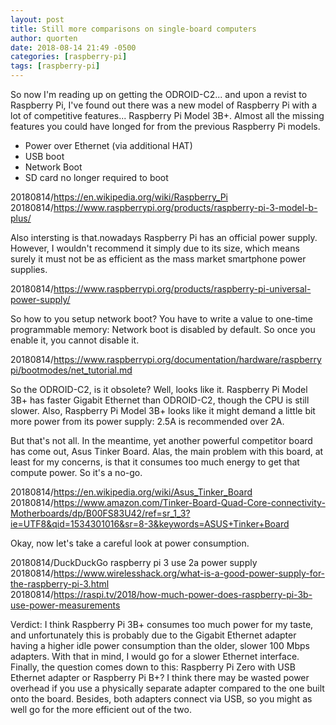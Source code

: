 ```yaml
---
layout: post
title: Still more comparisons on single-board computers
author: quorten
date: 2018-08-14 21:49 -0500
categories: [raspberry-pi]
tags: [raspberry-pi]
---
```


So now I'm reading up on getting the ODROID-C2... and upon a revist to
Raspberry Pi, I've found out there was a new model of Raspberry Pi
with a lot of competitive features... Raspberry Pi Model 3B+.  Almost
all the missing features you could have longed for from the previous
Raspberry Pi models.

* Power over Ethernet (via additional HAT)
* USB boot
* Network Boot
* SD card no longer required to boot

20180814/https://en.wikipedia.org/wiki/Raspberry_Pi  
20180814/https://www.raspberrypi.org/products/raspberry-pi-3-model-b-plus/

Also intersting is that.nowadays Raspberry Pi has an official power
supply.  However, I wouldn't recommend it simply due to its size,
which means surely it must not be as efficient as the mass market
smartphone power supplies.

20180814/https://www.raspberrypi.org/products/raspberry-pi-universal-power-supply/

So how to you setup network boot?  You have to write a value to
one-time programmable memory: Network boot is disabled by default.  So
once you enable it, you cannot disable it.

20180814/https://www.raspberrypi.org/documentation/hardware/raspberrypi/bootmodes/net_tutorial.md

<!-- more -->

So the ODROID-C2, is it obsolete?  Well, looks like it.  Raspberry Pi
Model 3B+ has faster Gigabit Ethernet than ODROID-C2, though the CPU
is still slower.  Also, Raspberry Pi Model 3B+ looks like it might
demand a little bit more power from its power supply: 2.5A is
recommended over 2A.

But that's not all.  In the meantime, yet another powerful competitor
board has come out, Asus Tinker Board.  Alas, the main problem with
this board, at least for my concerns, is that it consumes too much
energy to get that compute power.  So it's a no-go.

20180814/https://en.wikipedia.org/wiki/Asus_Tinker_Board
20180814/https://www.amazon.com/Tinker-Board-Quad-Core-connectivity-Motherboards/dp/B00FS83U42/ref=sr_1_3?ie=UTF8&qid=1534301016&sr=8-3&keywords=ASUS+Tinker+Board

Okay, now let's take a careful look at power consumption.

20180814/DuckDuckGo raspberry pi 3 use 2a power supply  
20180814/https://www.wirelesshack.org/what-is-a-good-power-supply-for-the-raspberry-pi-3.html  
20180814/https://raspi.tv/2018/how-much-power-does-raspberry-pi-3b-use-power-measurements

Verdict: I think Raspberry Pi 3B+ consumes too much power for my
taste, and unfortunately this is probably due to the Gigabit Ethernet
adapter having a higher idle power consumption than the older, slower
100 Mbps adapters.  With that in mind, I would go for a slower
Ethernet interface.  Finally, the question comes down to this:
Raspberry Pi Zero with USB Ethernet adapter or Raspberry Pi B+?  I
think there may be wasted power overhead if you use a physically
separate adapter compared to the one built onto the board.  Besides,
both adapters connect via USB, so you might as well go for the more
efficient out of the two.
